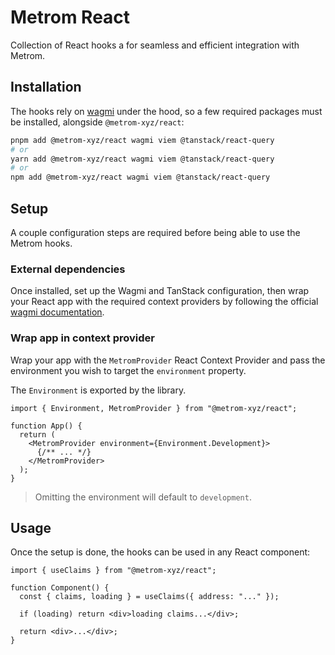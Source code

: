 # Metrom React

Collection of React hooks a for seamless and efficient integration with Metrom.

## Installation

The hooks rely on [wagmi](https://wagmi.sh/react/installation#installation)
under the hood, so a few required packages must be installed, alongside
`@metrom-xyz/react`:

```bash
pnpm add @metrom-xyz/react wagmi viem @tanstack/react-query
# or
yarn add @metrom-xyz/react wagmi viem @tanstack/react-query
# or
npm add @metrom-xyz/react wagmi viem @tanstack/react-query
```

## Setup

A couple configuration steps are required before being able to use the Metrom
hooks.

### External dependencies

Once installed, set up the Wagmi and TanStack configuration, then wrap your
React app with the required context providers by following the official
[wagmi documentation](https://wagmi.sh/react/getting-started#manual-installation).

### Wrap app in context provider

Wrap your app with the `MetromProvider` React Context Provider and pass the
environment you wish to target the `environment` property.

The `Environment` is exported by the library.

```tsx
import { Environment, MetromProvider } from "@metrom-xyz/react";

function App() {
  return (
    <MetromProvider environment={Environment.Development}>
      {/** ... */}
    </MetromProvider>
  );
}
```

> Omitting the environment will default to `development`.

## Usage

Once the setup is done, the hooks can be used in any React component:

```tsx
import { useClaims } from "@metrom-xyz/react";

function Component() {
  const { claims, loading } = useClaims({ address: "..." });

  if (loading) return <div>loading claims...</div>;

  return <div>...</div>;
}
```
